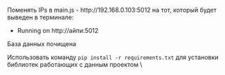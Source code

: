 <p>
Поменять IPs в main.js - http://192.168.0.103:5012 на тот, который будет выведен в терминале:

* Running on http://айпи:5012

База данных почищена


Использовать команду <code>pip install -r requirements.txt</code> для установки библиотек работающих с данным проектом \ 
</p>
